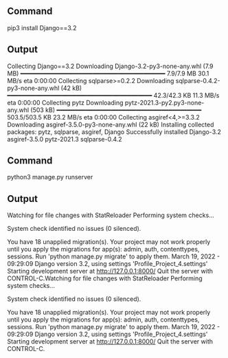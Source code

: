 ## Command
pip3 install Django==3.2
## Output
Collecting Django==3.2
  Downloading Django-3.2-py3-none-any.whl (7.9 MB)
     ━━━━━━━━━━━━━━━━━━━━━━━━━━━━━━━━━━━━━━━━ 7.9/7.9 MB 30.1 MB/s eta 0:00:00
Collecting sqlparse>=0.2.2
  Downloading sqlparse-0.4.2-py3-none-any.whl (42 kB)
     ━━━━━━━━━━━━━━━━━━━━━━━━━━━━━━━━━━━━━━━━ 42.3/42.3 KB 11.3 MB/s eta 0:00:00
Collecting pytz
  Downloading pytz-2021.3-py2.py3-none-any.whl (503 kB)
     ━━━━━━━━━━━━━━━━━━━━━━━━━━━━━━━━━━━━━━━━ 503.5/503.5 KB 23.2 MB/s eta 0:00:00
Collecting asgiref<4,>=3.3.2
  Downloading asgiref-3.5.0-py3-none-any.whl (22 kB)
Installing collected packages: pytz, sqlparse, asgiref, Django
Successfully installed Django-3.2 asgiref-3.5.0 pytz-2021.3 sqlparse-0.4.2

## Command
python3 manage.py runserver

## Output
Watching for file changes with StatReloader
Performing system checks...

System check identified no issues (0 silenced).

You have 18 unapplied migration(s). Your project may not work properly until you apply the migrations for app(s): admin, auth, contenttypes, sessions.
Run 'python manage.py migrate' to apply them.
March 19, 2022 - 09:29:09
Django version 3.2, using settings 'Profile_Project_4.settings'
Starting development server at http://127.0.0.1:8000/
Quit the server with CONTROL-C.Watching for file changes with StatReloader
Performing system checks...

System check identified no issues (0 silenced).

You have 18 unapplied migration(s). Your project may not work properly until you apply the migrations for app(s): admin, auth, contenttypes, sessions.
Run 'python manage.py migrate' to apply them.
March 19, 2022 - 09:29:09
Django version 3.2, using settings 'Profile_Project_4.settings'
Starting development server at http://127.0.0.1:8000/
Quit the server with CONTROL-C.